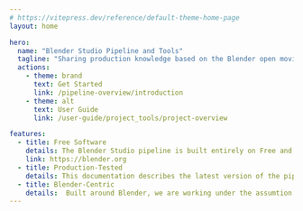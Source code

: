 ```yaml
---
# https://vitepress.dev/reference/default-theme-home-page
layout: home

hero:
  name: "Blender Studio Pipeline and Tools"
  tagline: "Sharing production knowledge based on the Blender open movie projects. Welcome to the official documentation of the Blender-centric pipeline."
  actions:
    - theme: brand
      text: Get Started
      link: /pipeline-overview/introduction
    - theme: alt
      text: User Guide
      link: /user-guide/project_tools/project-overview

features:
  - title: Free Software
    details: The Blender Studio pipeline is built entirely on Free and Open Source software, following Blender's mission.
    link: https://blender.org
  - title: Production-Tested
    details: This documentation describes the latest version of the pipeline currently in use at Blender Studio.
  - title: Blender-Centric
    details:  Built around Blender, we are working under the assumtion that it's main/only content creation tool available.
---
```

